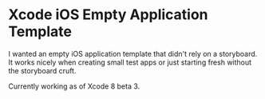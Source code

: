 # Xcode iOS Empty Application Template
I wanted an empty iOS application template that didn't rely on a storyboard. It works nicely when creating small test apps or just starting fresh without the storyboard cruft.

Currently working as of Xcode 8 beta 3.

